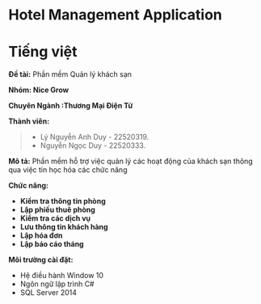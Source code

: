 # Hotel Management Application

# Tiếng việt 

**Đề tài:** Phần mềm Quản lý khách sạn

**Nhóm: Nice Grow**

**Chuyên Ngành :Thương Mại Điện Tử**

**Thành viên:**
>+ Lý Nguyễn Anh Duy - 22520319.
>+ Nguyễn Ngọc Duy - 22520333.


**Mô tả:** Phần mềm hỗ trợ việc quản lý các hoạt động của khách sạn thông qua việc tin học hóa các chức năng

**Chức năng:**
- **Kiểm tra thông tin phòng**
- **Lập phiếu thuê phòng**
- **Kiểm tra các dịch vụ**
- **Lưu thông tin khách hàng**
- **Lập hóa đơn**
- **Lập báo cáo tháng**

**Môi trường cài đặt:**
* Hệ điều hành Window 10
* Ngôn ngữ lập trình C#
* SQL Server 2014
    
    





